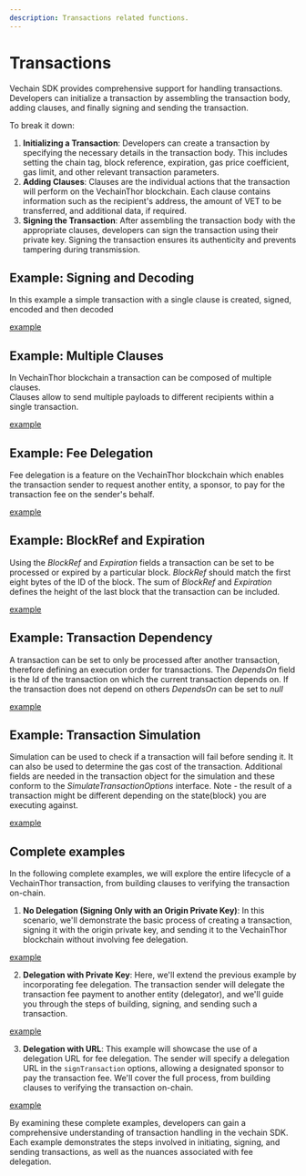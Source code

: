 ```yaml
---
description: Transactions related functions.
---
```


# Transactions

Vechain SDK provides comprehensive support for handling transactions. Developers can initialize a transaction by assembling the transaction body, adding clauses, and finally signing and sending the transaction. 

To break it down:

1. **Initializing a Transaction**: Developers can create a transaction by specifying the necessary details in the transaction body. This includes setting the chain tag, block reference, expiration, gas price coefficient, gas limit, and other relevant transaction parameters.
2. **Adding Clauses**: Clauses are the individual actions that the transaction will perform on the VechainThor blockchain. Each clause contains information such as the recipient's address, the amount of VET to be transferred, and additional data, if required.
3. **Signing the Transaction**: After assembling the transaction body with the appropriate clauses, developers can sign the transaction using their private key. Signing the transaction ensures its authenticity and prevents tampering during transmission.

## Example: Signing and Decoding
In this example a simple transaction with a single clause is created, signed, encoded and then decoded

[example](examples/transactions/sign_decode.ts)

## Example: Multiple Clauses
In VechainThor blockchain a transaction can be composed of multiple clauses. \
Clauses allow to send multiple payloads to different recipients within a single transaction.

[example](examples/transactions/multiple_clauses.ts)

## Example: Fee Delegation
Fee delegation is a feature on the VechainThor blockchain which enables the transaction sender to request another entity, a sponsor, to pay for the transaction fee on the sender's behalf.

[example](examples/transactions/fee_delegation.ts)

## Example: BlockRef and Expiration
Using the _BlockRef_ and _Expiration_ fields a transaction can be set to be processed or expired by a particular block. _BlockRef_ should match the first eight bytes of the ID of the block. The sum of _BlockRef_ and _Expiration_ defines the height of the last block that the transaction can be included.

[example](examples/transactions/blockref_expiration.ts)

## Example: Transaction Dependency
A transaction can be set to only be processed after another transaction, therefore defining an execution order for transactions. The _DependsOn_ field is the Id of the transaction on which the current transaction depends on. If the transaction does not depend on others _DependsOn_ can be set to _null_

[example](examples/transactions/tx_dependency.ts)

## Example: Transaction Simulation
Simulation can be used to check if a transaction will fail before sending it. It can also be used to determine the gas cost of the transaction.
Additional fields are needed in the transaction object for the simulation and these conform to the _SimulateTransactionOptions_ interface.
Note - the result of a transaction might be different depending on the state(block) you are executing against.

[example](examples/transactions/simulation.ts)

## Complete examples
In the following complete examples, we will explore the entire lifecycle of a VechainThor transaction, from building clauses to verifying the transaction on-chain.

1. **No Delegation (Signing Only with an Origin Private Key)**: In this scenario, we'll demonstrate the basic process of creating a transaction, signing it with the origin private key, and sending it to the VechainThor blockchain without involving fee delegation.

[example](examples/transactions/full-flow-no-delegator.ts)

2. **Delegation with Private Key**: Here, we'll extend the previous example by incorporating fee delegation. The transaction sender will delegate the transaction fee payment to another entity (delegator), and we'll guide you through the steps of building, signing, and sending such a transaction.

[example](examples/transactions/full-flow-delegator-private-key.ts)

3. **Delegation with URL**: This example will showcase the use of a delegation URL for fee delegation. The sender will specify a delegation URL in the `signTransaction` options, allowing a designated sponsor to pay the transaction fee. We'll cover the full process, from building clauses to verifying the transaction on-chain.

[example](examples/transactions/full-flow-delegator-url.ts)

By examining these complete examples, developers can gain a comprehensive understanding of transaction handling in the vechain SDK. Each example demonstrates the steps involved in initiating, signing, and sending transactions, as well as the nuances associated with fee delegation.